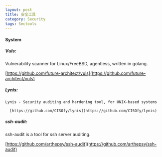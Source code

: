 ```yaml
---
layout: post
title: 安全工具
category: Security
tags: Sectools
---
```



#### System

##### Vuls:
   Vulnerability scanner for Linux/FreeBSD, agentless, written in golang.

   [https://github.com/future-architect/vuls](https://github.com/future-architect/vuls)


##### Lynis:
    Lynis - Security auditing and hardening tool, for UNIX-based systems

      [https://github.com/CISOfy/lynis](https://github.com/CISOfy/lynis)

##### ssh-audit:
  ssh-audit is a tool for ssh server auditing.

  [https://github.com/arthepsy/ssh-audit](https://github.com/arthepsy/ssh-audit)

